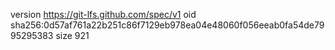 version https://git-lfs.github.com/spec/v1
oid sha256:0d57af761a22b251c86f7129eb978ea04e48060f056eeab0fa54de7995295383
size 921
